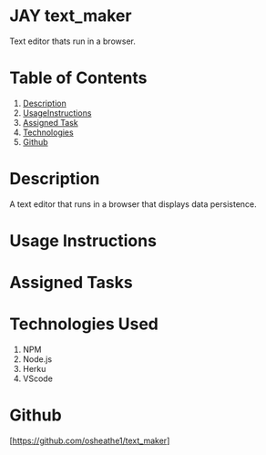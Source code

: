 # JAY text_maker
Text editor thats run in a browser. 

# Table of Contents
1. [Description](#description)
2. [UsageInstructions](#usageinstructions)
3. [Assigned Task](#assigned-tasks)
4. [Technologies](#technologies-used)
5. [Github](#github)

# Description
A text editor that runs in a browser that displays data persistence. 

# Usage Instructions

# Assigned Tasks

# Technologies Used
1. NPM
2. Node.js
3. Herku
4. VScode

# Github
[https://github.com/osheathe1/text_maker]